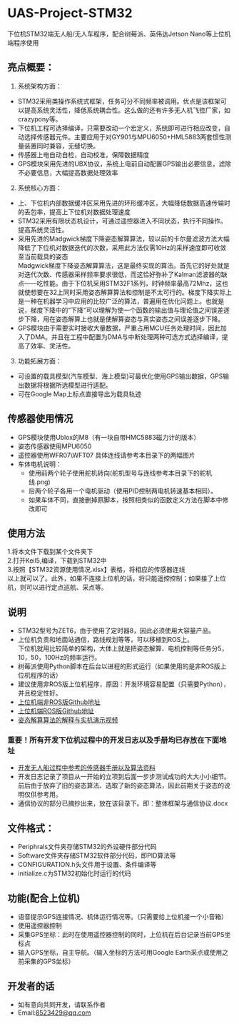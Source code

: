 # UAS-Project-STM32
下位机STM32端无人船/无人车程序，配合树莓派、英伟达Jetson Nano等上位机端程序使用
## 亮点概要：
1.	系统架构方面：
  * STM32采用类操作系统式框架，任务可分不同频率被调用。优点是该框架可以提高系统灵活性，降低系统耦合性。这么做的还有许多无人机飞控厂家，如crazypony等。
  * 下位机工程可选择编译，只需要改动一个宏定义，系统即可进行相应改变，自动选择传感器元件。主要应用于对GY901与MPU6050+HML5883两套惯性测量装置同时兼容，无缝切换。
  * 传感器上电自动自检，自动校准，保障数据精度
  * GPS模块采用先进的UBX协议，系统上电前自动配置GPS输出必要信息，滤除不必要信息，大幅提高数据处理效率
2.	系统核心方面：
  * 上、下位机内部数据缓冲区采用先进的环形缓冲区，大幅降低数据高速传输时的丢包率，提高上下位机对数据处理速度
  * STM32采用有限状态机设计，可通过遥控器进入不同状态，执行不同操作。提高系统灵活性。
  * 采用先进的Madgwick梯度下降姿态解算算法，较以前的卡尔曼滤波方法大幅降低了下位机对数据迭代的次数，采用此方法仅需10Hz的采样速度即可收敛至当前载具的姿态  
    Madgwick梯度下降姿态解算算法，这是最终实现的算法。首先它的好处就是对迭代次数、传感器采样频率要求很低，而这恰好弥补了Kalman滤波器的缺点——吃性能。由于下位机采用STM32F1系列，时钟频率最高72Mhz，这也就使想要在32上同时采用姿态解算算法和控制是不太可行的。梯度下降实际上是一种在机器学习中应用的比较广泛的算法，普遍用在优化问题上。也就是说，梯度下降中的“下降”可以理解为使一个函数的输出值与理论值之间误差逐步下降，用在姿态解算上也就是使解算姿态与真实姿态之间误差逐步下降。
  * GPS模块由于需要实时接收大量数据，严重占用MCU任务处理时间，因此加入了DMA。并且在工程中配置为DMA与中断处理两种可选方式选择编译，提高了效率、灵活性。
3.	功能拓展方面：
  * 可设置的载具模型(汽车模型、海上模型)可最优化使用GPS输出数据，GPS输出数据将根据所选模型进行适配。
  * 可在Google Map上标点直接导出为载具轨迹
## 传感器使用情况
 * GPS模块使用Ublox的M8（有一块自带HMC5883磁力计的版本）
 * 姿态传感器使用MPU6050
 * 遥控器使用WFR07\WFT07 具体连线请参考本目录下的两幅图片
 * 车体电机说明：
   * 使用前两个轮子使用舵机转向(舵机型号与连线参考本目录下的舵机线.png)
   * 后两个轮子各用一个电机驱动（使用PID控制两电机转速基本相同）。
   * 如果车体不同，直接删掉原脚本，按照相类似的函数定义方法在脚本中修改即可
## 使用方法
  1.将本文件下载到某个文件夹下  
  2.打开Keil5,编译，下载到STM32中  
  3.按照【STM32资源使用情况.xlsx】表格，将相应的传感器连线  
  以上就可以了。此外，如果不连接上位机的话，将只能遥控控制；如果接了上位机，则可以进行定点巡航、采点等。
## 说明
* STM32型号为ZET6，由于使用了定时器8，因此必须使用大容量产品。
* 上位机负责和地面站通信，路线规划等等，可以移植到ROS上。  
下位机就用比较简单的架构，大体上就是把姿态解算、电机控制等任务分5，10，50，100Hz的频率运行。
* 树莓派使用Python脚本在后台以进程的形式运行（如果使用的是非ROS版上位机程序的话）
* 建议使用非ROS版上位机程序，原因：开发环境容易配置（只需要Python），并且稳定性好。
* [上位机端非ROS版Github地址](https://github.com/matreshka15/raspberry-pi-USV-program)
* [上位机端ROS版Github地址](https://github.com/matreshka15/ROS-based-unmanned-vehicle-project)
* [姿态解算算法的解释与实机演示视频](https://zhuanlan.zhihu.com/p/82973264)
### 重要！所有开发下位机过程中的开发日志以及手册均已存放在下面地址
* [开发无人船过程中参考的传感器手册以及算法资料](https://github.com/matreshka15/unmanned-ship-datasheets)
* 开发日志记录了项目从一开始的立项到后面一步步测试成功的大大小小细节。前后由于放弃了旧的姿态算法、选取了新的姿态算法，因此前期关于姿态的说明仅供参考用。
* 通信协议的部分已摘抄出来，放在该目录下。即：整体框架与通信协议.docx
## 文件格式：
* Periphrals文件夹存储STM32的外设硬件部分代码
* Software文件夹存储STM32软件部分代码，即PID算法等
* CONFIGURATION.h头文件用于设置、条件编译等
* initialize.c为STM32初始化时运行的代码
## 功能(配合上位机)
* 语音提示GPS连接情况、机体运行情况等。（只需要给上位机接一个小音箱）
* 使用遥控器控制
* 采集GPS坐标：此时在使用遥控器控制的同时，上位机在后台记录当前GPS坐标点
* 输入GPS坐标，自主导航。（输入坐标的方法可用Google Earth采点或使用之前采集的GPS坐标）
## 开发者的话
* 如有意向共同开发，请联系作者
* Email:8523429@qq.com
